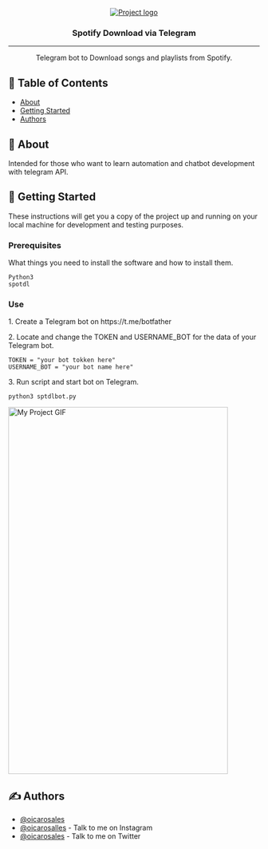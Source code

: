 <p align="center">
  <a href="" rel="noopener">
 <img src="https://img.icons8.com/color/96/000000/spotify--v3.png" alt="Project logo"></a>
</p>

<h3 align="center">Spotify Download via Telegram</h3>

<div align="center">

<!-- [![Status](https://img.shields.io/badge/status-active-success.svg)]()
[![GitHub Issues](https://img.shields.io/github/issues/kylelobo/The-Documentation-Compendium.svg)](https://github.com/kylelobo/The-Documentation-Compendium/issues)
[![GitHub Pull Requests](https://img.shields.io/github/issues-pr/kylelobo/The-Documentation-Compendium.svg)](https://github.com/kylelobo/The-Documentation-Compendium/pulls)
[![License](https://img.shields.io/badge/license-MIT-blue.svg)](/LICENSE) -->

</div>

---

<p align="center"> Telegram bot to Download songs and playlists from Spotify.
    <br> 
</p>

## 📝 Table of Contents

- [About](#about)
- [Getting Started](#getting_started)
- [Authors](#authors)

## 🧐 About <a name = "about"></a>

Intended for those who want to learn automation and chatbot development with telegram API.

## 🏁 Getting Started <a name = "getting_started"></a>

These instructions will get you a copy of the project up and running on your local machine for development and testing purposes.

### Prerequisites

What things you need to install the software and how to install them.

```
Python3
spotdl

```

### Use

<p>1. Create a Telegram bot on https://t.me/botfather</p>


<p>2. Locate and change the TOKEN and USERNAME_BOT for the data of your Telegram bot.</p>


```
TOKEN = "your bot tokken here"
USERNAME_BOT = "your bot name here"

```

<p>3. Run script and start bot on Telegram.</p>

```
python3 sptdlbot.py

```

<img src="./video.gif" alt="My Project GIF" width="440" height="736">

## ✍️ Authors <a name = "authors"></a>

- [@oicarosales](https://github.com/oicarosales) 
- [@oicarosalles](https://instagram.com/oicarosalles) - Talk to me on Instagram
- [@oicarosales](https://twitter.com/oicarosales) - Talk to me on Twitter